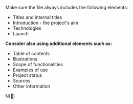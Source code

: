 Make sure the file always includes the following elements:

+ Titles and internal titles
+ Introduction - the project's aim
+ Technologies
+ Launch

**Consider also using additional elements such as:** 

+ Table of contents
+ Illustrations
+ Scope of functionalities 
+ Examples of use
+ Project status 
+ Sources
+ Other information

N(🧊)
